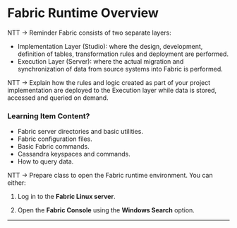 # Fabric Runtime Overview



NTT -> Reminder Fabric consists of two separate layers:

- Implementation Layer (Studio): where the design, development, definition of tables, transformation rules and deployment are performed.
- Execution Layer (Server): where the actual migration and synchronization of data from source systems into  Fabric is performed.



NTT -> Explain how the rules and logic created as part of your project implementation are deployed to the Execution layer while data is stored, accessed and queried on demand.



### Learning Item Content?

- Fabric server directories and basic utilities.
- Fabric configuration files.
- Basic Fabric commands. 
- Cassandra keyspaces and commands.
- How to query data.


NTT -> Prepare class to open the Fabric runtime environment. You can either:

1. Log in to the **Fabric Linux server**.  

2. Open the **Fabric Console** using the **Windows Search** option.

   

------
